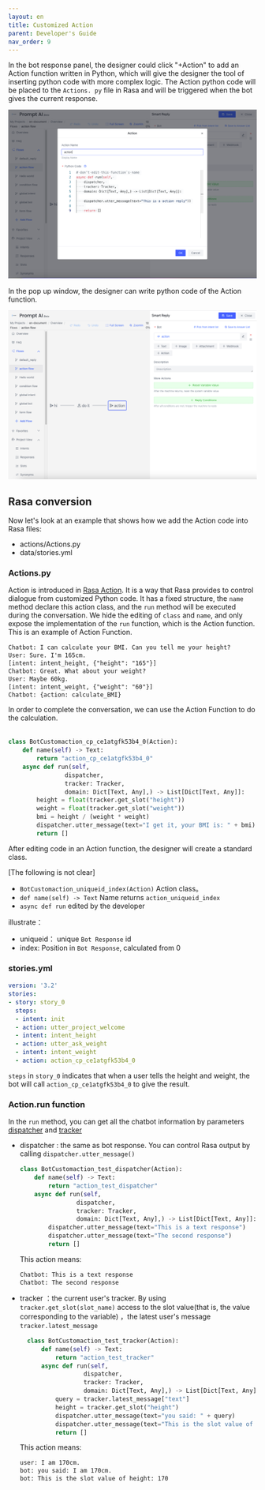 ```yaml
---
layout: en
title: Customized Action
parent: Developer's Guide
nav_order: 9
---
```


In the bot response panel, the designer could click "+Action" to add an Action function written in Python, which will give the designer the tool of inserting python code with more complex logic.  The Action python code will be placed to the `Actions. py` file in Rasa and will be triggered when the bot gives the current response.  

![action-02](/assets/images/tutorial/action/action-02.png)

In the pop up window, the designer can write python code of the Action function.  

![action-01](/assets/images/tutorial/action/action-01.png)


## Rasa conversion
Now let's look at an example that shows how we add the Action code into Rasa files:  

- actions/Actions.py
- data/stories.yml

### Actions.py

Action is introduced in [Rasa Action](https://rasa.com/docs/rasa/action-server/sdk-actions/). It is a way that Rasa provides to control dialogue from customized Python code. It has a fixed structure, the `name` method declare this action class, and the `run` method will be executed during the conversation. We hide the editing of `class` and `name`, and only expose the implementation of the `run` function, which is the Action function. This is an example of Action Function.

```text
Chatbot: I can calculate your BMI. Can you tell me your height?
User: Sure. I'm 165cm.                                               [intent: intent_height, {"height": "165"}]
Chatbot: Great. What about your weight?
User: Maybe 60kg.                                                    [intent: intent_weight, {"weight": "60"}]
Chatbot: {action: calculate_BMI}
```
In order to complete the conversation, we can use the Action Function to do the calculation.

```python

class BotCustomaction_cp_ce1atgfk53b4_0(Action):
    def name(self) -> Text:
        return "action_cp_ce1atgfk53b4_0"
    async def run(self,
                dispatcher,
                tracker: Tracker,
                domain: Dict[Text, Any],) -> List[Dict[Text, Any]]:
        height = float(tracker.get_slot("height"))
        weight = float(tracker.get_slot("weight"))
        bmi = height / (weight * weight)
        dispatcher.utter_message(text="I get it, your BMI is: " + bmi)
        return []
```

After editing code in an Action function, the designer will create a standard class.  

[The following is not clear]

- `BotCustomaction_uniqueid_index(Action)` Action class。
- `def name(self) -> Text` Name returns `action_uniqueid_index`
- `async def run` edited by the developer

illustrate：
- uniqueid： unique `Bot Response` id
- index: Position in `Bot Response`, calculated from 0


### stories.yml

```yaml
version: '3.2'
stories:
- story: story_0
  steps:
  - intent: init
  - action: utter_project_welcome
  - intent: intent_height
  - action: utter_ask_weight
  - intent: intent_weight
  - action: action_cp_ce1atgfk53b4_0
```

`steps` in `story_0`  indicates that when a user tells the height and weight, the bot will call `action_cp_ce1atgfk53b4_0` to give the result. 

### Action.run function
In the `run` method, you can get all the chatbot information by parameters [dispatcher](https://rasa.com/docs/rasa/action-server/sdk-dispatcher/) and [tracker](https://rasa.com/docs/rasa/action-server/sdk-tracker) 
- dispatcher : the same as bot response. You can control Rasa output by calling `dispatcher.utter_message()`
  ```python
  class BotCustomaction_test_dispatcher(Action):
      def name(self) -> Text:
          return "action_test_dispatcher"
      async def run(self,
                  dispatcher,
                  tracker: Tracker,
                  domain: Dict[Text, Any],) -> List[Dict[Text, Any]]:
          dispatcher.utter_message(text="This is a text response")
          dispatcher.utter_message(text="The second response")
          return []
  ```
  This action means:
  ```text
  Chatbot: This is a text response
  Chatbot: The second response
  ```
- tracker ：the current user's tracker. By using `tracker.get_slot(slot_name)` access to the slot value(that is, the value corresponding to the variable) ，the latest user's message `tracker.latest_message`
    ```python
      class BotCustomaction_test_tracker(Action):
          def name(self) -> Text:
              return "action_test_tracker"
          async def run(self,
                      dispatcher,
                      tracker: Tracker,
                      domain: Dict[Text, Any],) -> List[Dict[Text, Any]]:
              query = tracker.latest_message["text"]
              height = tracker.get_slot("height")
              dispatcher.utter_message(text="you said: " + query)
              dispatcher.utter_message(text="This is the slot value of height" + height)
              return []
    ```
    This action means:
    ```text
    user: I am 170cm.
    bot: you said: I am 170cm.
    bot: This is the slot value of height: 170
    ```
